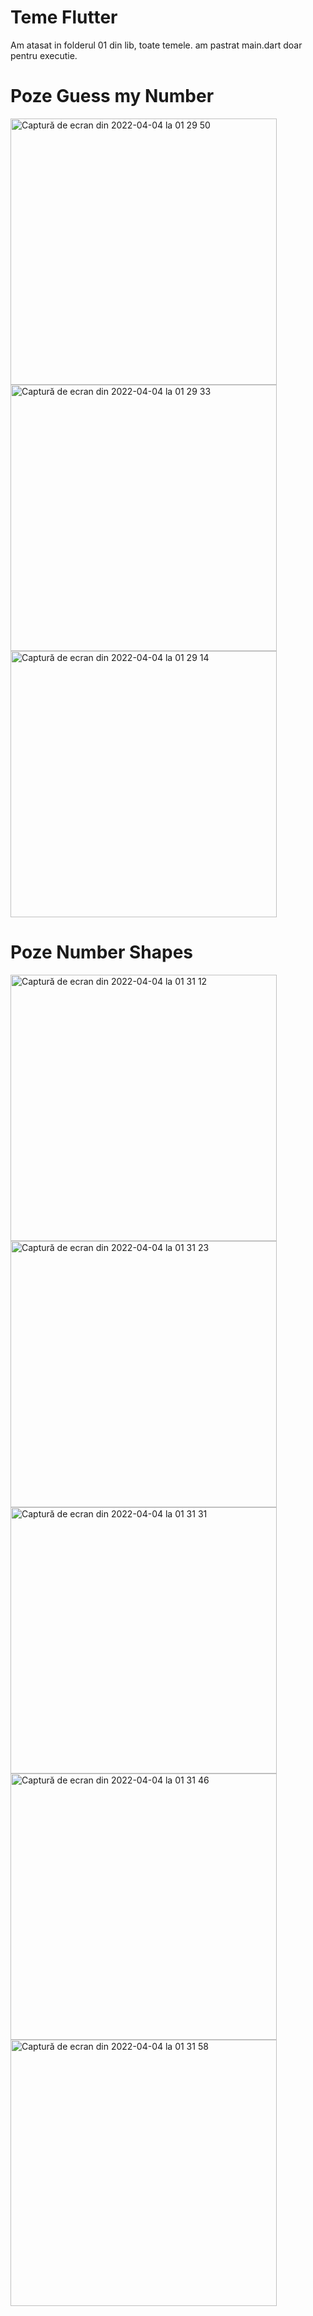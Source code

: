# Teme Flutter

Am atasat in folderul 01 din lib, toate temele. am pastrat main.dart doar pentru executie.

# Poze Guess my Number

<img width="426" alt="Captură de ecran din 2022-04-04 la 01 29 50" src="https://user-images.githubusercontent.com/30394545/161451712-ce07e190-e8dd-4878-af75-4f48de2fc388.png">
<img width="426" alt="Captură de ecran din 2022-04-04 la 01 29 33" src="https://user-images.githubusercontent.com/30394545/161451717-8bb90b15-3717-418b-8883-c777b9ef0341.png">
<img width="426" alt="Captură de ecran din 2022-04-04 la 01 29 14" src="https://user-images.githubusercontent.com/30394545/161451724-a0d07c17-bbc8-4e86-b167-c5a1312e3f66.png">

# Poze Number Shapes

<img width="426" alt="Captură de ecran din 2022-04-04 la 01 31 12" src="https://user-images.githubusercontent.com/30394545/161451739-94107ebc-3aaa-48e6-9c3e-e5e381964af9.png">
<img width="426" alt="Captură de ecran din 2022-04-04 la 01 31 23" src="https://user-images.githubusercontent.com/30394545/161451745-4f5726bb-b733-4115-80bb-018c5963979b.png">
<img width="426" alt="Captură de ecran din 2022-04-04 la 01 31 31" src="https://user-images.githubusercontent.com/30394545/161451749-365e9b47-6a09-49c7-b427-0e4a0ce737aa.png">
<img width="426" alt="Captură de ecran din 2022-04-04 la 01 31 46" src="https://user-images.githubusercontent.com/30394545/161451753-b576012d-cbdf-4187-8b7d-be64a1b91380.png">
<img width="426" alt="Captură de ecran din 2022-04-04 la 01 31 58" src="https://user-images.githubusercontent.com/30394545/161451755-1b6a35e2-0f0c-48a6-b2b4-3be92e1a0849.png">
